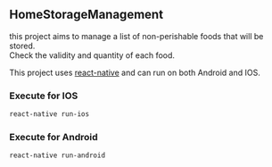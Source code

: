 ## HomeStorageManagement

this project aims to manage a list of non-perishable foods that will be stored.  
Check the validity and quantity of each food.

This project uses [react-native](https://facebook.github.io/react-native/) and can run on both Android and IOS.

### Execute for IOS
```bash
react-native run-ios
```
### Execute for Android
```bash
react-native run-android
```

